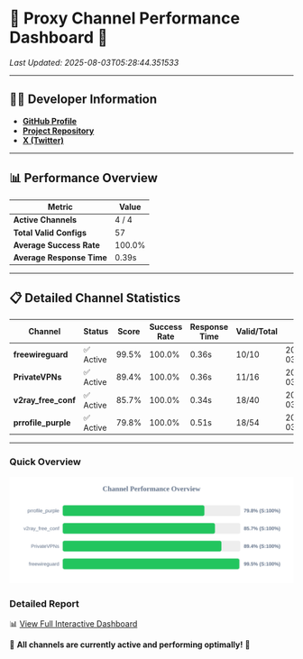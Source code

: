 # 🌟 Proxy Channel Performance Dashboard 🌟

_Last Updated: 2025-08-03T05:28:44.351533_

---

## 👩‍💻 Developer Information

- **[GitHub Profile](https://github.com/4n0nymou3)**  
- **[Project Repository](https://github.com/4n0nymou3/multi-proxy-config-fetcher)**  
- **[X (Twitter)](https://x.com/4n0nymou3)**  

---

## 📊 Performance Overview

| Metric                | Value       |
|-----------------------|-------------|
| **Active Channels**   | 4 / 4       |
| **Total Valid Configs** | 57          |
| **Average Success Rate** | 100.0%      |
| **Average Response Time** | 0.39s       |

---

## 📋 Detailed Channel Statistics

| Channel          | Status     | Score  | Success Rate | Response Time | Valid/Total | Last Success               |
|------------------|------------|--------|--------------|---------------|-------------|----------------------------|
| **freewireguard**  | ✅ Active  | 99.5%  | 100.0% | 0.36s         | 10/10       | 2025-08-03T05:28:44.349601 |
| **PrivateVPNs**  | ✅ Active  | 89.4%  | 100.0% | 0.36s         | 11/16       | 2025-08-03T05:28:43.963217 |
| **v2ray_free_conf**  | ✅ Active  | 85.7%  | 100.0% | 0.34s         | 18/40       | 2025-08-03T05:28:43.556246 |
| **prrofile_purple**  | ✅ Active  | 79.8%  | 100.0% | 0.51s         | 18/54       | 2025-08-03T05:28:43.151766 |

---

### Quick Overview
<div align="center">
  <a href="https://raw.githubusercontent.com/nullluser/NullRepo/refs/heads/main/assets/channel_stats_chart.svg">
    <img src="https://raw.githubusercontent.com/nullluser/NullRepo/refs/heads/main/assets/channel_stats_chart.svg" alt="Source Performance Statistics" width="800">
  </a>
</div>

### Detailed Report
📊 [View Full Interactive Dashboard](https://htmlpreview.github.io/?https://github.com/nullluser/NullRepo/blob/main/assets/performance_report.html)

🎉 **All channels are currently active and performing optimally!** 🎉
